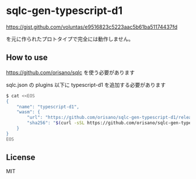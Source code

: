 # sqlc-gen-typescript-d1

https://gist.github.com/voluntas/e9516823c5223aac5b61ba51174437fd

を元に作られたプロトタイプで完全には動作しません。

## How to use

https://github.com/orisano/sqlc を使う必要があります

sqlc.json の plugins 以下に typescript-d1 を追加する必要があります
```bash
$ cat <<EOS
{
    "name": "typescript-d1",
    "wasm": {
        "url": "https://github.com/orisano/sqlc-gen-typescript-d1/releases/download/v0.0.0-a/sqlc-gen-typescript-d1.wasm",
        "sha256": "$(curl -sSL https://github.com/orisano/sqlc-gen-typescript-d1/releases/download/v0.0.0-a/sqlc-gen-typescript-d1.wasm.sha256)"
    }
}
EOS
```

## License
MIT
